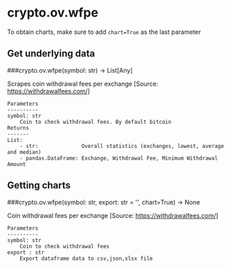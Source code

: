 # crypto.ov.wfpe

To obtain charts, make sure to add `chart=True` as the last parameter

## Get underlying data 
###crypto.ov.wfpe(symbol: str) -> List[Any]

Scrapes coin withdrawal fees per exchange
    [Source: https://withdrawalfees.com/]

    Parameters
    ----------
    symbol: str
        Coin to check withdrawal fees. By default bitcoin
    Returns
    -------
    List:
        - str:              Overall statistics (exchanges, lowest, average and median)
        - pandas.DataFrame: Exchange, Withdrawal Fee, Minimum Withdrawal Amount

## Getting charts 
###crypto.ov.wfpe(symbol: str, export: str = '', chart=True) -> None

Coin withdrawal fees per exchange
    [Source: https://withdrawalfees.com/]

    Parameters
    ----------
    symbol: str
        Coin to check withdrawal fees
    export : str
        Export dataframe data to csv,json,xlsx file
